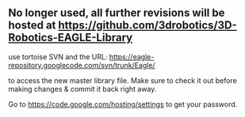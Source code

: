 ## No longer used, all further revisions will be hosted at https://github.com/3drobotics/3D-Robotics-EAGLE-Library ##

use tortoise SVN and the URL:
https://eagle-repository.googlecode.com/svn/trunk/Eagle/

to access the new master library file. Make sure to check it out before making changes & commit it back right away.

Go to https://code.google.com/hosting/settings to get your password.